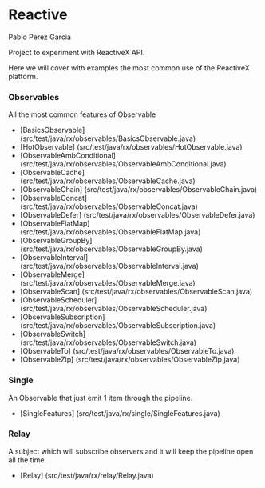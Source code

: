 # Reactive
Pablo Perez Garcia 

Project to experiment with ReactiveX API.

Here we will cover with examples the most common use of the ReactiveX platform.


### Observables

All the most common features of Observable

* [BasicsObservable] (src/test/java/rx/observables/BasicsObservable.java)
* [HotObservable] (src/test/java/rx/observables/HotObservable.java)
* [ObservableAmbConditional] (src/test/java/rx/observables/ObservableAmbConditional.java)
* [ObservableCache] (src/test/java/rx/observables/ObservableCache.java)
* [ObservableChain] (src/test/java/rx/observables/ObservableChain.java)
* [ObservableConcat] (src/test/java/rx/observables/ObservableConcat.java)
* [ObservableDefer] (src/test/java/rx/observables/ObservableDefer.java)
* [ObservableFlatMap] (src/test/java/rx/observables/ObservableFlatMap.java)
* [ObservableGroupBy] (src/test/java/rx/observables/ObservableGroupBy.java)
* [ObservableInterval] (src/test/java/rx/observables/ObservableInterval.java)
* [ObservableMerge] (src/test/java/rx/observables/ObservableMerge.java)
* [ObservableScan] (src/test/java/rx/observables/ObservableScan.java)
* [ObservableScheduler] (src/test/java/rx/observables/ObservableScheduler.java)
* [ObservableSubscription] (src/test/java/rx/observables/ObservableSubscription.java)
* [ObservableSwitch] (src/test/java/rx/observables/ObservableSwitch.java)
* [ObservableTo] (src/test/java/rx/observables/ObservableTo.java)
* [ObservableZip] (src/test/java/rx/observables/ObservableZip.java)


### Single

An Observable that just emit 1 item through the pipeline.

* [SingleFeatures] (src/test/java/rx/single/SingleFeatures.java)

### Relay

A subject which will subscribe observers and it will keep the pipeline open all the time.

* [Relay] (src/test/java/rx/relay/Relay.java)